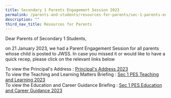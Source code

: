 ```yaml
---
title: Secondary 1 Parents Engagement Session 2023
permalink: /parents-and-students/resources-for-parents/sec-1-parents-engagement-session-2022/
description: ""
third_nav_title: Resources for Parents
---
```


Dear Parents of Secondary 1 Students,  
  
on 21 January 2023, we had a Parent Engagement Session for all parents whose child is posted to JWSS. In case you missed it or would like to have a quick recep, please click on the relevant links below
  
To view the Principal's Address : [Principal's Address 2023](https://jurongwestsec-moe-edu-sg-admin.cwp.sg/qql/slot/u198/Parents/Resources%20for%20Parents/2023/Sec%201%20PES%20Principals%20Address%202023.pdf)   
To view the Teaching and Learning Matters Briefing : [Sec 1 PES Teaching and Learning 2023](https://jurongwestsec-moe-edu-sg-admin.cwp.sg/qql/slot/u198/Parents/Resources%20for%20Parents/2023/Teaching%20and%20Learning%20in%20JWSS%20PES%20Sec%201%202023.pdf)   
To view the Education and Career Guidance Briefing : [Sec 1 PES Education and Career Guidance 2023](https://jurongwestsec-moe-edu-sg-admin.cwp.sg/qql/slot/u198/Parents/Resources%20for%20Parents/2023/Education%20and%20Career%20Guidance%20for%20Sec%201%20PES%202023.pdf)